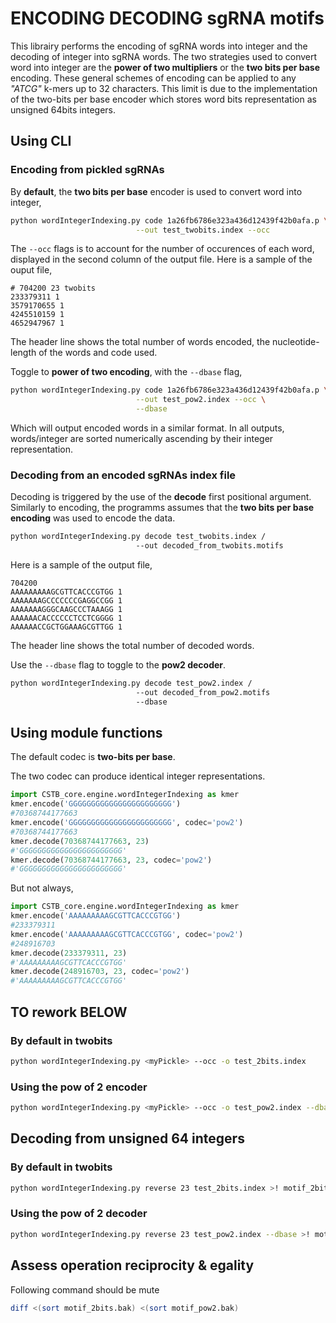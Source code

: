 # ENCODING DECODING sgRNA motifs

This librairy performs the encoding of sgRNA words  into integer and the decoding of integer into sgRNA words.
The two strategies used to convert word into integer are the **power of two multipliers** or the **two bits per base** encoding.
These general schemes of encoding can be applied to any *"ATCG"* k-mers up to 32 characters. This limit is due to the implementation of the two-bits per base encoder which stores word bits representation as unsigned 64bits integers.

## Using CLI

### Encoding from pickled sgRNAs

By **default**, the **two bits per base** encoder is used to convert word into integer,

```sh
python wordIntegerIndexing.py code 1a26fb6786e323a436d12439f42b0afa.p \
                            --out test_twobits.index --occ
```

The `--occ` flags is to account for the number of occurences of each word, displayed in the second column of the output file.
Here is a sample of the ouput file,

```text
# 704200 23 twobits
233379311 1
3579170655 1
4245510159 1
4652947967 1
````

The header line shows the total number of words encoded, the nucleotide-length of the words and code used.

Toggle to **power of two encoding**, with the `--dbase` flag,

```sh
python wordIntegerIndexing.py code 1a26fb6786e323a436d12439f42b0afa.p \
                            --out test_pow2.index --occ \
                            --dbase
```

Which will output encoded words in a similar format.
In all outputs, words/integer are sorted numerically ascending by their integer representation.

### Decoding from an encoded sgRNAs index file

Decoding is triggered by the use of the **decode** first positional argument.
Similarly to encoding, the programms assumes that the **two bits per base encoding** was used to encode the data.

```sh
python wordIntegerIndexing.py decode test_twobits.index /
                            --out decoded_from_twobits.motifs
```

Here is a sample of the output file,

```text
704200
AAAAAAAAAGCGTTCACCCGTGG 1
AAAAAAAGCCCCCCCGAGGCCGG 1
AAAAAAAGGGCAAGCCCTAAAGG 1
AAAAAACACCCCCCTCCTCGGGG 1
AAAAAACCGCTGGAAAGCGTTGG 1
```

The header line shows the total number of decoded words.

Use the `--dbase` flag to toggle to the **pow2 decoder**.

```sh
python wordIntegerIndexing.py decode test_pow2.index /
                            --out decoded_from_pow2.motifs
                            --dbase
```

## Using module functions
The default codec is **two-bits per base**. 

The two codec can produce identical integer representations.
```python
import CSTB_core.engine.wordIntegerIndexing as kmer
kmer.encode('GGGGGGGGGGGGGGGGGGGGGGG')
#70368744177663
kmer.encode('GGGGGGGGGGGGGGGGGGGGGGG', codec='pow2')
#70368744177663
kmer.decode(70368744177663, 23)
#'GGGGGGGGGGGGGGGGGGGGGGG'
kmer.decode(70368744177663, 23, codec='pow2')
#'GGGGGGGGGGGGGGGGGGGGGGG'
```

But not always,
```python
import CSTB_core.engine.wordIntegerIndexing as kmer
kmer.encode('AAAAAAAAAGCGTTCACCCGTGG')
#233379311
kmer.encode('AAAAAAAAAGCGTTCACCCGTGG', codec='pow2')
#248916703
kmer.decode(233379311, 23)
#'AAAAAAAAAGCGTTCACCCGTGG'
kmer.decode(248916703, 23, codec='pow2')
#'AAAAAAAAAGCGTTCACCCGTGG'
```


## TO rework BELOW


### By default in twobits

```sh
python wordIntegerIndexing.py <myPickle> --occ -o test_2bits.index
``` 

### Using the pow of 2 encoder

```sh
python wordIntegerIndexing.py <myPickle> --occ -o test_pow2.index --dbase
```

## Decoding from unsigned 64 integers

### By default in twobits

```sh
python wordIntegerIndexing.py reverse 23 test_2bits.index >! motif_2bits.bak
```

### Using the pow of 2 decoder

```sh
python wordIntegerIndexing.py reverse 23 test_pow2.index --dbase >! motif_pow2.bak
```

## Assess operation reciprocity & egality

Following command should be mute

```sh
diff <(sort motif_2bits.bak) <(sort motif_pow2.bak)
```
